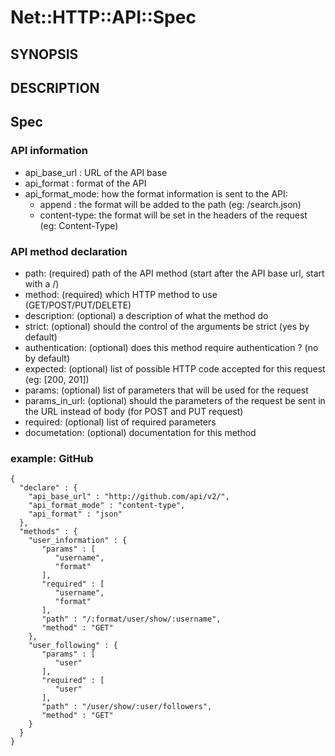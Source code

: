 # Net::HTTP::API::Spec

## SYNOPSIS

## DESCRIPTION

## Spec

### API information

  * api_base_url   : URL of the API base
  * api_format     : format of the API
  * api_format_mode: how the format information is sent to the API:
    * append      : the format will be added to the path (eg: /search.json)
    * content-type: the format will be set in the headers of the request (eg: Content-Type)

### API method declaration

  * path:           (required) path of the API method (start after the API base url, start with a /)
  * method:         (required) which HTTP method to use (GET/POST/PUT/DELETE)
  * description:    (optional) a description of what the method do
  * strict:         (optional) should the control of the arguments be strict (yes by default)
  * authentication: (optional) does this method require authentication ? (no by default)
  * expected:       (optional) list of possible HTTP code accepted for this request (eg: [200, 201])
  * params:         (optional) list of parameters that will be used for the request
  * params_in_url:  (optional) should the parameters of the request be sent in the URL instead of body (for POST and PUT request)
  * required:       (optional) list of required parameters
  * documetation:   (optional) documentation for this method

### example: GitHub

    {
      "declare" : {
        "api_base_url" : "http://github.com/api/v2/",
        "api_format_mode" : "content-type",
        "api_format" : "json"
      },
      "methods" : {
        "user_information" : {
           "params" : [
              "username",
              "format"
           ],
           "required" : [
              "username",
              "format"
           ],
           "path" : "/:format/user/show/:username",
           "method" : "GET"
        },
        "user_following" : {
           "params" : [
              "user"
           ],
           "required" : [
              "user"
           ],
           "path" : "/user/show/:user/followers",
           "method" : "GET"
        }
      }
    }

